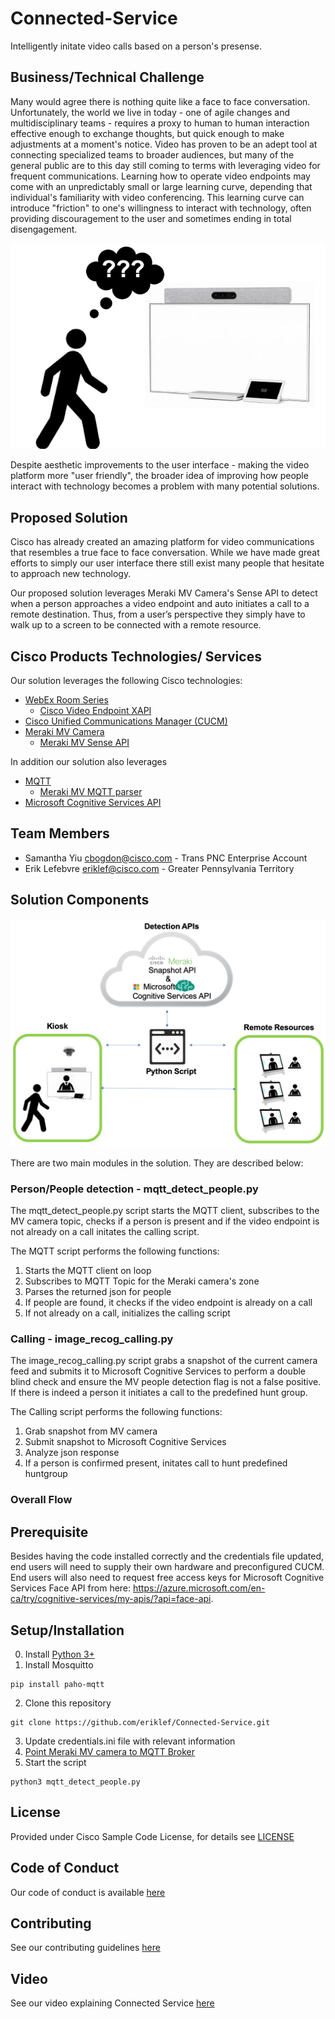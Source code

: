 # Connected-Service

Intelligently initate video calls based on a person's presense.


## Business/Technical Challenge

Many would agree there is nothing quite like a face to face conversation. Unfortunately, the world we live in today - one of agile changes and multidisciplinary teams - requires a proxy to human to human interaction effective enough to exchange thoughts, but quick enough to make adjustments at a moment's notice.  Video has proven to be an adept tool at connecting specialized teams to broader audiences, but many of the general public are to this day still coming to terms with leveraging video for frequent communications. Learning how to operate video endpoints may come with an unpredictably small or large learning curve, depending that individual's familiarity with video conferencing. This learning curve can introduce "friction" to one's willingness to interact with technology, often providing discouragement to the user and sometimes ending in total disengagement.

![Questioning](img/questioning.png)

Despite aesthetic improvements to the user interface - making the video platform more "user friendly", the broader idea of improving how people interact with technology becomes a problem with many potential solutions.

## Proposed Solution

Cisco has already created an amazing platform for video communications that resembles a true face to face conversation. While we have made great efforts to simply our user interface there still exist many people that hesitate to approach new technology. 

Our proposed solution leverages Meraki MV Camera's Sense API to detect when a person approaches a video endpoint and auto initiates a call to a remote destination. Thus, from a user’s perspective they simply have to walk up to a screen to be connected with a remote resource.


## Cisco Products Technologies/ Services

Our solution leverages the following Cisco technologies:

*  [WebEx Room Series](https://www.cisco.com/c/en/us/products/collaboration-endpoints/webex-room-series/index.html)
	*  [Cisco Video Endpoint XAPI](https://www.cisco.com/c/dam/en/us/td/docs/telepresence/endpoint/)
* [Cisco Unified Communications Manager (CUCM)](https://www.cisco.com/c/en_ca/products/unified-communications/unified-communications-manager-callmanager/index.html)
*  [Meraki MV Camera](https://meraki.cisco.com/products/security-cameras)
	*  [Meraki MV Sense API](https://developer.cisco.com/meraki/mv-sense/)

In addition our solution also leverages
*  [MQTT](https://developer.cisco.com/meraki/mv-sense/#!mqtt)
	* [Meraki MV MQTT parser](https://github.com/shiyuechengineer/adventure-lab)
*  [Microsoft Cognitive Services API](https://azure.microsoft.com/en-ca/services/cognitive-services/)


## Team Members

* Samantha Yiu <cbogdon@cisco.com> - Trans PNC Enterprise Account
* Erik Lefebvre <eriklef@cisco.com> - Greater Pennsylvania Territory


## Solution Components

![Architecture](img/architecture.png)

There are two main modules in the solution. They are described below:

### Person/People detection - mqtt_detect_people.py
The mqtt_detect_people.py script starts the MQTT client, subscribes to the MV camera topic, checks if a person is present and if the video endpoint is not already on a call initates the calling script. 

The MQTT script performs the following functions:
1. Starts the MQTT client on loop
2. Subscribes to MQTT Topic for the Meraki camera's zone
3. Parses the returned json for people
4. If people are found, it checks if the video endpoint is already on a call
5. If not already on a call, initializes the calling script

### Calling - image_recog_calling.py
The image_recog_calling.py script grabs a snapshot of the current camera feed and submits it to Microsoft Cognitive Services to perform a double blind check and ensure the MV people detection flag is not a false positive. If there is indeed a person it initiates a call to the predefined hunt group.

The Calling script performs the following functions:
1. Grab snapshot from MV camera
2. Submit snapshot to Microsoft Cognitive Services 
3. Analyze json response
4. If a person is confirmed present, initates call to hunt predefined huntgroup


### Overall Flow

## Prerequisite
Besides having the code installed correctly and the credentials file updated, end users will need to supply their own hardware and preconfigured CUCM. End users will also need to request free access keys for Microsoft Cognitive Services Face API from here: https://azure.microsoft.com/en-ca/try/cognitive-services/my-apis/?api=face-api.

## Setup/Installation

0. Install [Python 3+](https://www.python.org/downloads/)
1. Install Mosquitto 
```
pip install paho-mqtt
```
2. Clone this repository
```
git clone https://github.com/eriklef/Connected-Service.git
```
3. Update credentials.ini file with relevant information
4. [Point Meraki MV camera to MQTT Broker](https://developer.cisco.com/meraki/mv-sense/#!mqtt/configuring-mqtt-in-the-dashboard)
4. Start the script
```
python3 mqtt_detect_people.py
```


## License

Provided under Cisco Sample Code License, for details see [LICENSE](./LICENSE.md)

## Code of Conduct

Our code of conduct is available [here](./CODE_OF_CONDUCT.md)

## Contributing

See our contributing guidelines [here](./CONTRIBUTING.md)

## Video

See our video explaining Connected Service [here](https://www.youtube.com/watch?v=UZ_nbT0ww0I)
